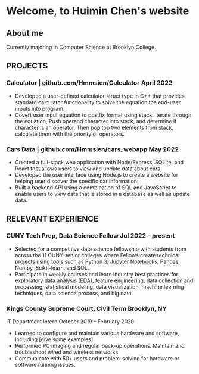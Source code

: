 # Welcome, to Huimin Chen's website

## About me

Currently majoring in Computer Science at Brooklyn College. 





## PROJECTS
### Calculator | github.com/Hmmsien/Calculator		   April 2022
-	Developed a user-defined calculator struct type in C++ that provides standard calculator functionality to solve the equation the end-user inputs into program.
-	Covert user input equation to postfix format using stack. Iterate through the equation, Push operand character into stack, and determine if character is an operator. Then pop top two elements from stack, calculate them with the priority of operators. 

### Cars Data | github.com/Hmmsien/cars_webapp	May 2022
-	Created a full-stack web application with Node/Express, SQLite, and React that allows users to view and update data about cars.
-	Developed the user interface using Node.js to create a website for helping user discover the specific car information.
-	Built a backend API using a combination of SQL and JavaScript to enable users to view data that is stored in a database as well as update data.




## RELEVANT EXPERIENCE

### CUNY Tech Prep, Data Science Fellow	Jul 2022 – present
-	Selected for a competitive data science fellowship with students from across the 11 CUNY senior colleges where Fellows create technical projects using tools such as Python 3, Jupyter Notebooks, Pandas, Numpy, Scikit-learn, and SQL.
-	Participate in weekly courses and learn industry best practices for exploratory data analysis (EDA), feature engineering, data collection and processing, statistical modeling, data visualization, machine learning techniques, data science process, and big data.

### Kings County Supreme Court, Civil Term	Brooklyn, NY
IT Department Intern	October 2019 – February 2020
-	Learned to configure and maintain various hardware and software, including [give some examples]
-	Performed PC imaging and regular back-up operations. Maintain and troubleshoot wired and wireless networks.
-	Communicate with 50+ users and problem-solving for hardware or software running issues.


